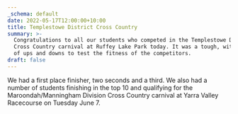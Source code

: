```yaml
---
_schema: default
date: 2022-05-17T12:00:00+10:00
title: Templestowe District Cross Country
summary: >-
  Congratulations to all our students who competed in the Templestowe District
  Cross Country carnival at Ruffey Lake Park today. It was a tough, with plenty
  of ups and downs to test the fitness of the competitors.
draft: false
---
```

We had a first place finisher, two seconds and a third. We also had a number of students finishing in the top 10 and qualifying for the Maroondah/Manningham Division Cross Country carnival at Yarra Valley Racecourse on Tuesday June 7.
